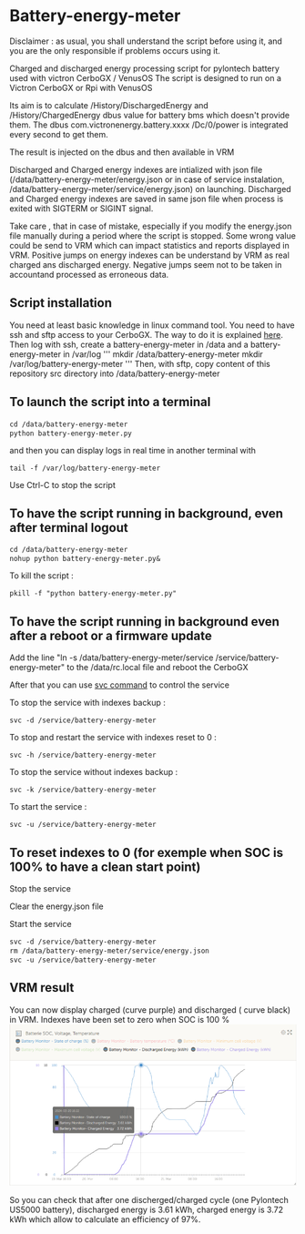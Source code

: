 # Battery-energy-meter

Disclaimer : as usual, you shall understand the script before using it, and you are the only responsible if problems occurs using it.

Charged and discharged energy processing script for pylontech battery used with victron CerboGX / VenusOS 
The script is designed to run on a Victron CerboGX or Rpi with VenusOS

Its aim is to calculate /History/DischargedEnergy and /History/ChargedEnergy dbus value for battery bms which doesn't provide them. The dbus com.victronenergy.battery.xxxx /Dc/0/power is integrated every second to get them.

The result is injected on the dbus and then available in VRM

Discharged and Charged energy indexes are intialized with json file (/data/battery-energy-meter/energy.json or in case of service instalation, /data/battery-energy-meter/service/energy.json) on launching.
Discharged and Charged energy indexes are saved in same json file when process is exited with SIGTERM or SIGINT signal.

Take care , that in case of mistake, especially if you modify the energy.json file manually during a period where the script is stopped. Some wrong value could be send to VRM which can impact statistics and reports displayed in VRM. Positive jumps on energy indexes can be understand by VRM as real charged ans discharged energy. Negative jumps seem not to be taken in accountand processed as erroneous data.

## Script installation

You need at least basic knowledge in linux command tool.
You need to have ssh and sftp access to your CerboGX. The way to do it is explained [here](https://www.victronenergy.com/live/ccgx:root_access).
Then log with ssh, create a battery-energy-meter in /data and a battery-energy-meter in /var/log
'''
mkdir /data/battery-energy-meter
mkdir /var/log/battery-energy-meter
'''
Then, with sftp, copy content of this repository src directory into /data/battery-energy-meter

## To launch the script into a terminal
```
cd /data/battery-energy-meter
python battery-energy-meter.py
```
and then you can display logs in real time in another terminal with
```
tail -f /var/log/battery-energy-meter
```
Use Ctrl-C to stop the script

## To have the script running in background, even after terminal logout
```
cd /data/battery-energy-meter
nohup python battery-energy-meter.py&
```

To kill the script :
```
pkill -f "python battery-energy-meter.py"
```

## To have the script running in background even after a reboot or a firmware update

Add the line "ln -s /data/battery-energy-meter/service /service/battery-energy-meter" to the /data/rc.local file and reboot the CerboGX

After that you can use [svc command](https://cr.yp.to/daemontools/svc.html) to control the service

To stop the service with indexes backup :
```
svc -d /service/battery-energy-meter
```
To stop and restart the service with indexes reset to 0 :
```
svc -h /service/battery-energy-meter
```
To stop the service without indexes backup :
```
svc -k /service/battery-energy-meter
```
To start the service :
```
svc -u /service/battery-energy-meter
```

## To reset indexes to 0 (for exemple when SOC is 100% to have a clean start point)
Stop the service

Clear the energy.json file

Start the service
```
svc -d /service/battery-energy-meter
rm /data/battery-energy-meter/service/energy.json
svc -u /service/battery-energy-meter
```


## VRM result

You can now display charged (curve purple) and discharged ( curve black) in VRM. Indexes have been set to zero when SOC is 100 %
![VRM graph](ReadMeImages/BatteryEnergies.png)

So you can check that after one discherged/charged cycle (one Pylontech US5000 battery), discharged energy is 3.61 kWh, charged energy is 3.72 kWh which allow to calculate an efficiency of 97%.
